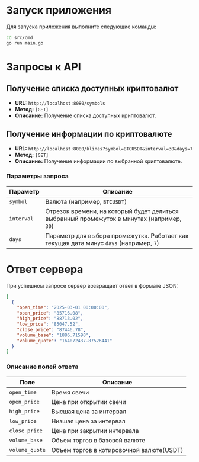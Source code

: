 # Запуск приложения

Для запуска приложения выполните следующие команды:

```bash
cd src/cmd
go run main.go
```

# Запросы к API

## Получение списка доступных криптовалют

- **URL:** `http://localhost:8080/symbols`
- **Метод:** `[GET]`
- **Описание:** Получение списка доступных криптовалют.

## Получение информации по криптовалюте

- **URL:** `http://localhost:8080/klines?symbol=BTCUSDT&interval=30&days=7`
- **Метод:** `[GET]`
- **Описание:** Получение информации по выбранной криптовалюте.

### Параметры запроса

| Параметр | Описание |
|-----------|----------|
| `symbol`  | Валюта (например, `BTCUSDT`) |
| `interval`| Отрезок времени, на который будет делиться выбранный промежуток в минутах (например, `30`) |
| `days`    | Параметр для выбора промежутка. Работает как текущая дата минус `days` (например, `7`) |

# Ответ сервера

При успешном запросе сервер возвращает ответ в формате JSON:

```json
[
  {
    "open_time": "2025-03-01 00:00:00",
    "open_price": "85716.08",
    "high_price": "88713.02",
    "low_price": "85047.52",
    "close_price": "87446.78",
    "volume_base": "1886.71598",
    "volume_quote": "164072437.87526441"
  }
]
```

### Описание полей ответа

| Поле          | Описание                                 |
|---------------|------------------------------------------|
| `open_time`   | Время свечи                              |
| `open_price`  | Цена при открытии свечи                  |
| `high_price`  | Высшая цена за интервал                  |
| `low_price`   | Низшая цена за интервал                  |
| `close_price` | Цена при закрытии интервала              |
| `volume_base` | Объем торгов в базовой валюте            |
| `volume_quote`| Объем торгов в котировочной валюте(USDT) |
